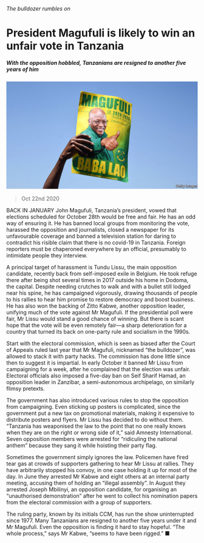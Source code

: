 ###### The bulldozer rumbles on

# President Magufuli is likely to win an unfair vote in Tanzania 

##### With the opposition hobbled, Tanzanians are resigned to another five years of him 

![image](images/20201024_MAP501.jpg) 

> Oct 22nd 2020 

BACK IN JANUARY John Magufuli, Tanzania’s president, vowed that elections scheduled for October 28th would be free and fair. He has an odd way of ensuring it. He has banned local groups from monitoring the vote, harassed the opposition and journalists, closed a newspaper for its unfavourable coverage and banned a television station for daring to contradict his risible claim that there is no covid-19 in Tanzania. Foreign reporters must be chaperoned everywhere by an official, presumably to intimidate people they interview.

A principal target of harassment is Tundu Lissu, the main opposition candidate, recently back from self-imposed exile in Belgium. He took refuge there after being shot several times in 2017 outside his home in Dodoma, the capital. Despite needing crutches to walk and with a bullet still lodged near his spine, he has campaigned vigorously, drawing thousands of people to his rallies to hear him promise to restore democracy and boost business. He has also won the backing of Zitto Kabwe, another opposition leader, unifying much of the vote against Mr Magufuli. If the presidential poll were fair, Mr Lissu would stand a good chance of winning. But there is scant hope that the vote will be even remotely fair—a sharp deterioration for a country that turned its back on one-party rule and socialism in the 1990s.


Start with the electoral commission, which is seen as biased after the Court of Appeals ruled last year that Mr Magufuli, nicknamed “the bulldozer”, was allowed to stack it with party hacks. The commission has done little since then to suggest it is impartial. In early October it banned Mr Lissu from campaigning for a week, after he complained that the election was unfair. Electoral officials also imposed a five-day ban on Seif Sharif Hamad, an opposition leader in Zanzibar, a semi-autonomous archipelago, on similarly flimsy pretexts.

The government has also introduced various rules to stop the opposition from campaigning. Even sticking up posters is complicated, since the government put a new tax on promotional materials, making it expensive to distribute posters and flyers. Mr Lissu has decided to do without them. “Tanzania has weaponised the law to the point that no one really knows when they are on the right or wrong side of it,” said Amnesty International. Seven opposition members were arrested for “ridiculing the national anthem” because they sang it while hoisting their party flag.

Sometimes the government simply ignores the law. Policemen have fired tear gas at crowds of supporters gathering to hear Mr Lissu at rallies. They have arbitrarily stopped his convoy, in one case holding it up for most of the day. In June they arrested Mr Kabwe and eight others at an internal party meeting, accusing them of holding an “illegal assembly”. In August they arrested Joseph Mbilinyi, an opposition candidate, for organising an “unauthorised demonstration” after he went to collect his nomination papers from the electoral commission with a group of supporters.

The ruling party, known by its initials CCM, has run the show uninterrupted since 1977. Many Tanzanians are resigned to another five years under it and Mr Magufuli. Even the opposition is finding it hard to stay hopeful. “The whole process,” says Mr Kabwe, “seems to have been rigged.” ■


